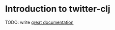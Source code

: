# Introduction to twitter-clj

TODO: write [great documentation](http://jacobian.org/writing/what-to-write/)
